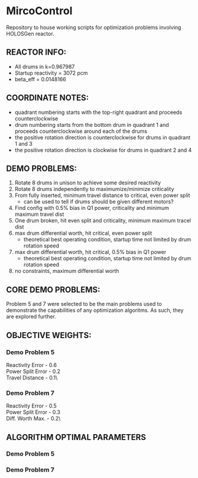 # MircoControl

Repository to house working scripts for optimization problems involving 
HOLOSGen reactor.

## REACTOR INFO:
* All drums in k=0.967987
* Startup reactivity = 3072 pcm
* beta_eff = 0.0148166

## COORDINATE NOTES:
* quadrant numbering starts with the top-right quadrant and proceeds
counterclockwise
* drum numbering starts from the bottom drum in  quadrant 1 and
proceeds counterclockwise around each of the drums
* the positive rotation direction is counterclockwise for drums in quadrant 1 and 3
* the positive rotation direction is clockwise for drums in quadrant 2 and 4

## DEMO PROBLEMS:
1. Rotate 8 drums in unison to achieve some desired reactivity
2. Rotate 8 drums independently to maximumize/minimize criticality
3. From fully inserted, minimum travel distance to critical, even power split
    * can be used to tell if drums should be given different motors?
4. Find config with 0.5% bias in Q1 power, criticality and minimum maximum travel dist
5. One drum broken, hit even split and criticality, minimum maximum tracel dist
6. max drum differential worth, hit critical, even power split
    * theoretical best operating condition, startup time not limited by drum rotation speed
7. max drum differential worth, hit critical, 0.5% bias in Q1 power
    * theoretical best operating condition, startup time not limited by drum rotation speed
8. no constraints, maximum differential worth

## CORE DEMO PROBLEMS:
Problem 5 and 7 were selected to be the main problems used to demonstrate the capabilities of any
optimization algoritms.
As such, they are explored further.

## OBJECTIVE WEIGHTS:
### Demo Problem 5
   Reactivity Error  - 0.6\
   Power Split Error - 0.2\
   Travel Distance   - 0.1\
### Demo Problem 7
   Reactivity Error  - 0.5\
   Power Split Error - 0.3\
   Diff. Worth Max.  - 0.2\

## ALGORITHM OPTIMAL PARAMETERS
### Demo Problem 5

### Demo Problem 7


